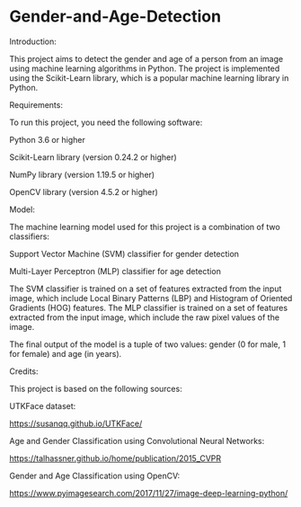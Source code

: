 # Gender-and-Age-Detection
Introduction:

This project aims to detect the gender and age of a person from an image using machine learning algorithms in Python. The project is implemented using the Scikit-Learn library, which is a popular machine learning library in Python.

Requirements:

To run this project, you need the following software:

Python 3.6 or higher

Scikit-Learn library (version 0.24.2 or higher)

NumPy library (version 1.19.5 or higher)

OpenCV library (version 4.5.2 or higher)

Model:

The machine learning model used for this project is a combination of two classifiers:

Support Vector Machine (SVM) classifier for gender detection

Multi-Layer Perceptron (MLP) classifier for age detection

The SVM classifier is trained on a set of features extracted from the input image, which include Local Binary Patterns (LBP) and Histogram of Oriented Gradients (HOG) features. The MLP classifier is trained on a set of features extracted from the input image, which include the raw pixel values of the image.

The final output of the model is a tuple of two values: gender (0 for male, 1 for female) and age (in years).

Credits:

This project is based on the following sources:

UTKFace dataset:

https://susanqq.github.io/UTKFace/

Age and Gender Classification using Convolutional Neural Networks: 

https://talhassner.github.io/home/publication/2015_CVPR

Gender and Age Classification using OpenCV:

https://www.pyimagesearch.com/2017/11/27/image-deep-learning-python/
